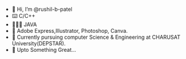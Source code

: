 - 👋 Hi, I’m @rushil-b-patel
- ⌨️ C/C++
- 👨🏻‍💻 JAVA
- 🎨 Adobe Express,Illustrator, Photoshop, Canva.
- 🌱 Currently pursuing computer Science & Engineering at CHARUSAT University(DEPSTAR).
- 💞️ Upto Something Great...

<!---
rushil-b-patel/rushil-b-patel is a ✨ special ✨ repository because its `README.md` (this file) appears on your GitHub profile.
You can click the Preview link to take a look at your changes.
--->
